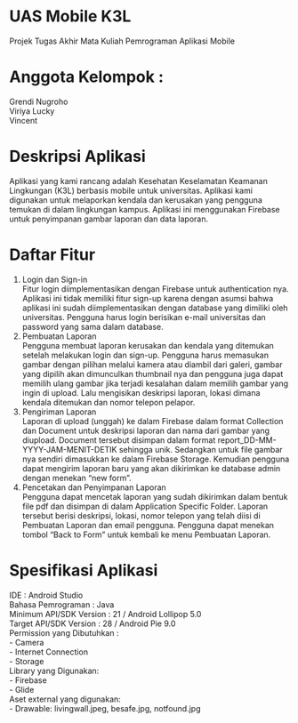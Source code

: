 # UAS Mobile K3L
Projek Tugas Akhir Mata Kuliah Pemrograman Aplikasi Mobile


# Anggota Kelompok :
Grendi Nugroho <br>
Viriya Lucky <br>
Vincent

# Deskripsi Aplikasi
Aplikasi yang kami rancang adalah Kesehatan Keselamatan Keamanan Lingkungan (K3L) berbasis mobile untuk universitas. Aplikasi kami digunakan untuk melaporkan  kendala dan kerusakan yang pengguna temukan di dalam lingkungan kampus. Aplikasi ini menggunakan Firebase untuk penyimpanan gambar laporan dan data laporan.

# Daftar Fitur
1. Login dan Sign-in <br>
	Fitur login diimplementasikan dengan Firebase untuk authentication nya. Aplikasi ini tidak memiliki fitur sign-up karena dengan asumsi bahwa aplikasi ini sudah diimplementasikan dengan database yang dimiliki oleh universitas. Pengguna harus login berisikan e-mail universitas dan password yang sama dalam database.
2. Pembuatan Laporan <br>
	Pengguna membuat laporan kerusakan dan kendala yang ditemukan setelah melakukan login dan sign-up. Pengguna harus memasukan gambar dengan pilihan melalui kamera atau diambil dari galeri, gambar yang dipilih akan dimunculkan thumbnail nya dan pengguna juga dapat memilih ulang gambar jika terjadi kesalahan dalam memilih gambar yang ingin di upload. Lalu mengisikan deskripsi laporan, lokasi dimana kendala ditemukan dan nomor telepon pelapor. 
3. Pengiriman Laporan <br>
	Laporan di upload (unggah) ke dalam Firebase dalam format Collection dan Document untuk deskripsi laporan dan nama dari gambar yang diupload. Document tersebut disimpan dalam format report_DD-MM-YYYY-JAM-MENIT-DETIK sehingga unik. Sedangkan untuk file gambar nya sendiri dimasukkan ke dalam Firebase Storage. Kemudian pengguna dapat mengirim laporan baru yang akan dikirimkan ke database admin dengan menekan “new form”.
4. Pencetakan dan Penyimpanan Laporan <br>
	Pengguna dapat mencetak laporan yang sudah dikirimkan dalam bentuk file pdf dan disimpan di dalam Application Specific Folder. Laporan tersebut berisi deskripsi, lokasi, nomor telepon yang telah diisi di Pembuatan Laporan dan email pengguna. Pengguna dapat menekan tombol “Back to Form” untuk kembali ke menu Pembuatan Laporan.

# Spesifikasi Aplikasi
IDE : Android Studio <br>
Bahasa Pemrograman : Java <br>
Minimum API/SDK Version : 21 / Android Lollipop 5.0 <br>
Target API/SDK Version : 28 / Android Pie 9.0 <br>
Permission yang Dibutuhkan : <br>
	- Camera <br>
	- Internet Connection <br>
	- Storage <br>
Library yang Digunakan: <br>
	- Firebase <br>
	- Glide <br>
Aset external yang digunakan: <br>
	- Drawable: livingwall.jpeg, besafe.jpg, notfound.jpg

